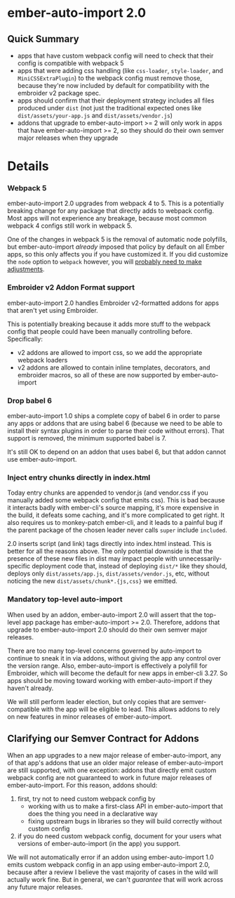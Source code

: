 # ember-auto-import 2.0

## Quick Summary

- apps that have custom webpack config will need to check that their config is compatible with webpack 5
- apps that were adding css handling (like `css-loader`, `style-loader`, and `MiniCSSExtraPlugin`) to the webpack config must remove those, because they're now included by default for compatibility with the embroider v2 package spec.
- apps should confirm that their deployment strategy includes all files produced under `dist` (not just the traditional expected ones like `dist/assets/your-app.js` and `dist/assets/vendor.js`)
- addons that upgrade to ember-auto-import >= 2 will only work in apps that have ember-auto-import >= 2, so they should do their own semver major releases when they upgrade

# Details

### Webpack 5

ember-auto-import 2.0 upgrades from webpack 4 to 5. This is a potentially breaking change for any package that directly adds to webpack config. Most apps will not experience any breakage, because most common webpack 4 configs still work in webpack 5.

One of the changes in webpack 5 is the removal of automatic node polyfills, but ember-auto-import _already_ imposed that policy by default on all Ember apps, so this only affects you if you have customized it. If you did customize the `node` option to `webpack` however, you will [probably need to make adjustments](https://gist.github.com/ef4/d2cf5672a93cf241fd47c020b9b3066a).

### Embroider v2 Addon Format support

ember-auto-import 2.0 handles Embroider v2-formatted addons for apps that aren't yet using Embroider.

This is potentially breaking because it adds more stuff to the webpack config that people could have been manually controlling before. Specifically:

- v2 addons are allowed to import css, so we add the appropriate webpack loaders
- v2 addons are allowed to contain inline templates, decorators, and embroider macros, so all of these are now supported by ember-auto-import

### Drop babel 6

ember-auto-import 1.0 ships a complete copy of babel 6 in order to parse any apps or addons that are using babel 6 (because we need to be able to install their syntax plugins in order to parse their code without errors). That support is removed, the minimum supported babel is 7.

It's still OK to depend on an addon that uses babel 6, but that addon cannot use ember-auto-import.

### Inject entry chunks directly in index.html

Today entry chunks are appended to vendor.js (and vendor.css if you manually added some webpack config that emits css). This is bad because it interacts badly with ember-cli's source mapping, it's more expensive in the build, it defeats some caching, and it's more complicated to get right. It also requires us to monkey-patch ember-cli, and it leads to a painful bug if the parent package of the chosen leader never calls `super` include `included`.

2.0 inserts script (and link) tags directly into index.html instead. This is better for all the reasons above. The only potential downside is that the presence of these new files in dist may impact people with unnecessarily-specific deployment code that, instead of deploying `dist/*` like they should, deploys only `dist/assets/app.js`, `dist/assets/vendor.js`, etc, without noticing the new `dist/assets/chunk*.{js,css}` we emitted.

### Mandatory top-level auto-import

When used by an addon, ember-auto-import 2.0 will assert that the top-level app package has ember-auto-import >= 2.0. Therefore, addons that upgrade to ember-auto-import 2.0 should do their own semver major releases.

There are too many top-level concerns governed by auto-import to continue to sneak it in via addons, without giving the app any control over the version range. Also, ember-auto-import is effectively a polyfill for Embroider, which will become the default for new apps in ember-cli 3.27. So apps should be moving toward working with ember-auto-import if they haven't already.

We will still perform leader election, but only copies that are semver-compatible with the app will be eligible to lead. This allows addons to rely on new features in minor releases of ember-auto-import.

## Clarifying our Semver Contract for Addons

When an app upgrades to a new major release of ember-auto-import, any of that app's addons that use an older major release of ember-auto-import are still supported, with one exception: addons that directly emit custom webpack config are not guaranteed to work in future major releases of ember-auto-import. For this reason, addons should:

1. first, try not to need custom webpack config by
   - working with us to make a first-class API in ember-auto-import that does the thing you need in a declarative way
   - fixing upstream bugs in libraries so they will build correctly without custom config
2. if you do need custom webpack config, document for your users what versions of ember-auto-import (in the app) you support.

We will not automatically error if an addon using ember-auto-import 1.0 emits custom webpack config in an app using ember-auto-import 2.0, because after a review I believe the vast majority of cases in the wild will actually work fine. But in general, we can't _guarantee_ that will work across any future major releases.
